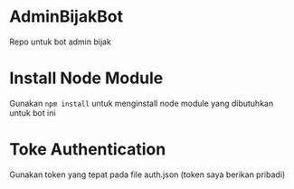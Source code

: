 # AdminBijakBot
Repo untuk bot admin bijak

# Install Node Module
Gunakan `npm install` untuk menginstall node module yang dibutuhkan untuk bot ini

# Toke Authentication
Gunakan token yang tepat pada file auth.json (token saya berikan pribadi)
